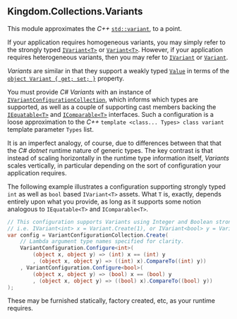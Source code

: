 ## Kingdom.Collections.Variants

This module approximates the *C++* [``std::variant``](https://en.cppreference.com/w/cpp/utility/variant), to a point.

If your application requires homogeneous variants, you may simply refer to the strongly typed [``IVariant<T>``](https://github.com/mwpowellhtx/Kingdom.Collections/blob/master/src/Kingdom.Collections.Variants/Interfaces/IVariant.cs#L27) or [``Variant<T>``](https://github.com/mwpowellhtx//Kingdom.Collections/blob/master/src/Kingdom.Collections.Variants/Variant.Derived.cs). However, if your application requires heterogeneous variants, then you may refer to [``IVariant``](https://github.com/mwpowellhtx/Kingdom.Collections/blob/master/src/Kingdom.Collections.Variants/Interfaces/IVariant.cs#L10) or [``Variant``](https://github.com/mwpowellhtx//Kingdom.Collections/blob/master/src/Kingdom.Collections.Variants/Variant.cs).

*Variants* are similar in that they support a weakly typed [``Value``](https://github.com/mwpowellhtx//Kingdom.Collections/blob/master/src/Kingdom.Collections.Variants/Variant.cs#L47) in terms of the [``object Variant { get; set; }``](https://github.com/mwpowellhtx//Kingdom.Collections/blob/master/src/Kingdom.Collections.Variants/Interfaces/IVariant.cs#L20) property.

You must provide *C#* *Variants* with an instance of [``IVariantConfigurationCollection``](https://github.com/mwpowellhtx//Kingdom.Collections/blob/master/src/Kingdom.Collections.Variants/Interfaces/IVariantConfigurationCollection.cs), which informs which types are supported, as well as a couple of supporting cast members backing the [``IEquatable<T>``](https://docs.microsoft.com/en-us/dotnet/api/system.iequatable-1) and [``IComparable<T>``](https://docs.microsoft.com/en-us/dotnet/api/system.icomparable) interfaces. Such a configuration is a loose approximation to the *C++* ``template <class... Types> class variant`` template parameter ``Types`` list.

It is an imperfect analogy, of course, due to differences between that that the *C# dotnet* runtime nature of generic types.  The key contrast is that instead of scaling horizontally in the runtime type information itself, *Variants* scales vertically, in particular depending on the sort of configuration your application requires.

The following example illustrates a configuration supporting strongly typed ``int`` as well as ``bool`` based ``IVariant<T>`` assets. What ``T`` is, exactly, depends entirely upon what you provide, as long as it supports some notion analogous to ``IEquatable<T>`` and ``IComparable<T>``.

```C#
// This configuration supports Variants using Integer and Boolean strong types.
// i.e. IVariant<int> x = Variant.Create(1), or IVariant<bool> y = Variant.Create(true)
var config = VariantConfigurationCollection.Create(
    // Lambda argument type names specified for clarity.
    VariantConfiguration.Configure<int>(
        (object x, object y) => (int) x == (int) y
        , (object x, object y) => ((int) x).CompareTo((int) y))
    , VariantConfiguration.Configure<bool>(
        (object x, object y) => (bool) x == (bool) y
        , (object x, object y) => ((bool) x).CompareTo((bool) y))
);
```

These may be furnished statically, factory created, etc, as your runtime requires.

